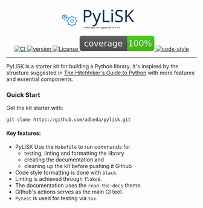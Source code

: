 <p align="center"> 
<img src="./misc/pylisk.svg" style="max-width: 400px; max-height: 65px" alt="Logo"/>
</p>
<p align="center"> 

 <a href="https://github.com/adbeda/pylisk/actions/workflows/ci.yml" target="_blank">
 <img src="https://github.com/adbeda/pylisk/actions/workflows/ci.yml/badge.svg" alt="CI">
 </a>
  <a href="https://github.com/adbeda/pylisk" target="_blank">
 <img src="https://img.shields.io/badge/version-0.1-blue" alt="version">
 </a>
  <a href="https://github.com/adbeda/imageprep/blob/master/LICENSE.txt" target="_blank">
 <img src="https://img.shields.io/badge/License-MIT-yellow.svg" alt="License">
 </a>
 
  <a href="https://github.com/adbeda/pylisk" target="_blank">
 <img src="./misc/coverage.svg" alt="Coverage">
 </a>
   <a href="https://github.com/adbeda/pylisk" target="_blank">
 <img src="https://img.shields.io/badge/code%20style-black-000000.svg" alt="code-style">
 </a>
 </p>

---

PyLiSK is a starter kit for building a Python library. It's inspired by the structure suggested in [The Hitchhiker's
 Guide to Python](https://docs.python-guide.org/writing/structure/) with more features and essential components. 
 
 ### Quick Start
 
 Get the kit starter with:
 
    git clone https://github.com/adbeda/pylisk.git
   
 
 #### Key features:
    
- PyLiSK Use the `Makefile` to run commands for
    -  testing, linting and formatting the library
    - creating the documentation and
    - cleaning up the kit before pushing it Github
- Code style formatting is done with `black`.
- Linting is achieved through `flake8`.
- The documentation uses the `read-the-docs` theme.
- Github's actions serves as the main CI tool.
- `Pytest` is used for testing via `tox`.


  

